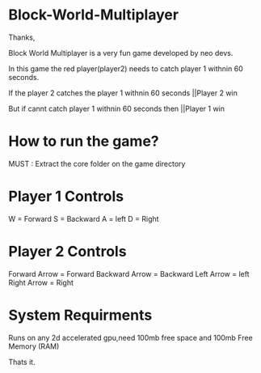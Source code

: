 # Block-World-Multiplayer

Thanks,

Block World Multiplayer is a very fun game developed by neo devs.

In this game the red player(player2) needs to catch player 1 withnin 60 seconds.

If the player 2 catches the player 1 withnin 60 seconds ||Player 2 win

But if cannt catch player 1 withnin 60 seconds then ||Player 1 win


How to run the game?
========================
MUST : Extract the core folder on the game directory


Player 1 Controls
========================
W = Forward
S = Backward
A = left
D = Right

Player 2 Controls
========================
Forward Arrow  = Forward
Backward Arrow = Backward
Left Arrow     = left
Right Arrow    = Right

System Requirments
=========================
Runs on any 2d accelerated gpu,need 100mb free space and 100mb Free Memory (RAM)

Thats it.
